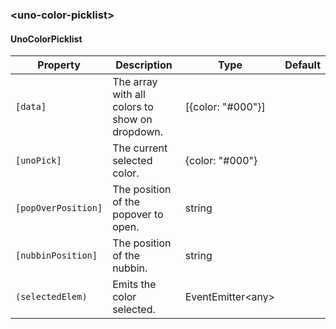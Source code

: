 ### \<uno-color-picklist\>
#### UnoColorPicklist

| Property | Description | Type | Default |
| -------- | ----------- | ---- | ------- |
| `[data]` |  The array with all colors to show on dropdown. | [{color: "#000"}] | |
| `[unoPick]` | The current selected color. | {color: "#000"} | |
| `[popOverPosition]` | The position of the popover to open. | string | |
| `[nubbinPosition]` | The position of the nubbin. | string | |
| `(selectedElem)` | Emits the color selected. | EventEmitter\<any\> | |
